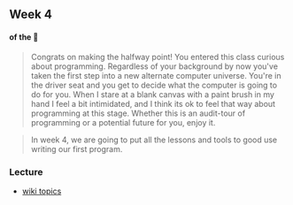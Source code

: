 ## Week 4
#### of the :wolf:

> Congrats on making the halfway point! You entered this class curious about programming. Regardless of your background by now you've taken the first step into a new alternate computer universe. You're in the driver seat and you get to decide what the computer is going to do for you. When I stare at a blank canvas with a paint brush in my hand I feel a bit intimidated, and I think its ok to feel that way about programming at this stage. Whether this is an audit-tour of programming or a potential future for you, enjoy it. 

> In week 4, we are going to put all the lessons and tools to good use writing our first program.

### Lecture
* [wiki topics](../../../wiki/week04)
